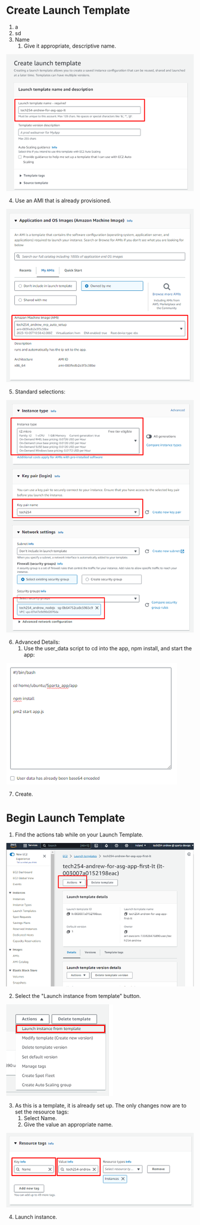 # Create Launch Template

1. a
2. sd
3. Name
   1. Give it appropriate, descriptive name.

![img.png](images/launch-template/image.png)

4. Use an AMI that is already provisioned.

![img.png](images/launch-template/image-1.png)

5. Standard selections:

![img.png](images/launch-template/image-2.png) 

6. Advanced Details:
   1. Use the user_data script to cd into the app, npm install, and start the app:

![img.png](images/launch-template/image-3.png)

7. Create.

# Begin Launch Template

1. Find the actions tab while on your Launch Template.

![img.png](images/launch-template/image-4.png)

2. Select the "Launch instance from template" button.

![img.png](images/launch-template/image-6.png)

3. As this is a template, it is already set up. The only changes now are to set the resource tags:
   1. Select Name.
   2. Give the value an appropriate name.

![img.png](images/launch-template/image-5.png)

4. Launch instance.
